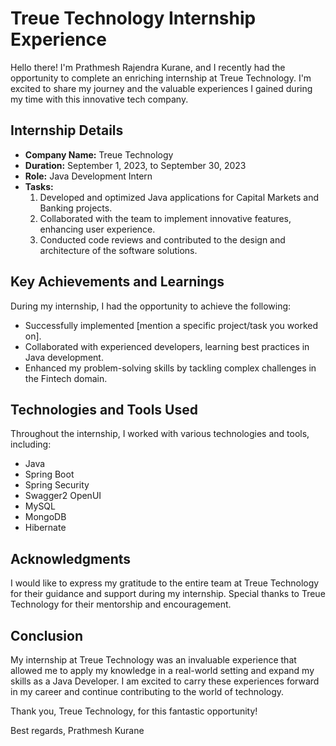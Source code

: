 # Treue Technology Internship Experience

Hello there! I'm Prathmesh Rajendra Kurane, and I recently had the opportunity to complete an enriching internship at Treue Technology. I'm excited to share my journey and the valuable experiences I gained during my time with this innovative tech company.

## Internship Details
- **Company Name:** Treue Technology
- **Duration:** September 1, 2023, to September 30, 2023
- **Role:** Java Development Intern
- **Tasks:**
  1. Developed and optimized Java applications for Capital Markets and Banking projects.
  2. Collaborated with the team to implement innovative features, enhancing user experience.
  3. Conducted code reviews and contributed to the design and architecture of the software solutions.

## Key Achievements and Learnings
During my internship, I had the opportunity to achieve the following:
- Successfully implemented [mention a specific project/task you worked on].
- Collaborated with experienced developers, learning best practices in Java development.
- Enhanced my problem-solving skills by tackling complex challenges in the Fintech domain.

## Technologies and Tools Used
Throughout the internship, I worked with various technologies and tools, including:
- Java
- Spring Boot
- Spring Security
- Swagger2 OpenUI
- MySQL
- MongoDB
- Hibernate
  

## Acknowledgments
I would like to express my gratitude to the entire team at Treue Technology for their guidance and support during my internship. Special thanks to Treue Technology for their mentorship and encouragement.

## Conclusion
My internship at Treue Technology was an invaluable experience that allowed me to apply my knowledge in a real-world setting and expand my skills as a Java Developer. I am excited to carry these experiences forward in my career and continue contributing to the world of technology.

Thank you, Treue Technology, for this fantastic opportunity!

Best regards,
Prathmesh Kurane
